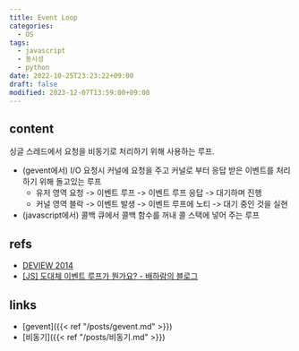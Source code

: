 ```yaml
---
title: Event Loop
categories:
  - OS
tags:
  - javascript
  - 동시성
  - python
date: 2022-10-25T23:23:22+09:00
draft: false
modified: 2023-12-07T13:59:00+09:00
---
```


## content
싱글 스레드에서 요청을 비동기로 처리하기 위해 사용하는 루프. 

- (gevent에서) I/O 요청시 커널에 요청을 주고 커널로 부터 응답 받은 이벤트를 처리하기 위해 돌고있는 루프
	- 유저 영역 요청 -> 이벤트 루프 -> 이벤트 루프 응답 -> 대기하며 진행
	- 커널 영역 블락 -> 이벤트 발생 -> 이벤트 루프에 노티 -> 대기 중인 것을 실현	
- (javascript에서) 콜백 큐에서 콜백 함수를 꺼내 콜 스택에 넣어 주는 루프


## refs
- [DEVIEW 2014](https://deview.kr/2014/session?seq=47)
- [[JS] 도대체 이벤트 루프가 뭔가요? - 배하람의 블로그](https://baeharam.netlify.app/posts/javascript/event-loop)


## links
- [gevent]({{< ref "/posts/gevent.md" >}})
- [비동기]({{< ref "/posts/비동기.md" >}})
